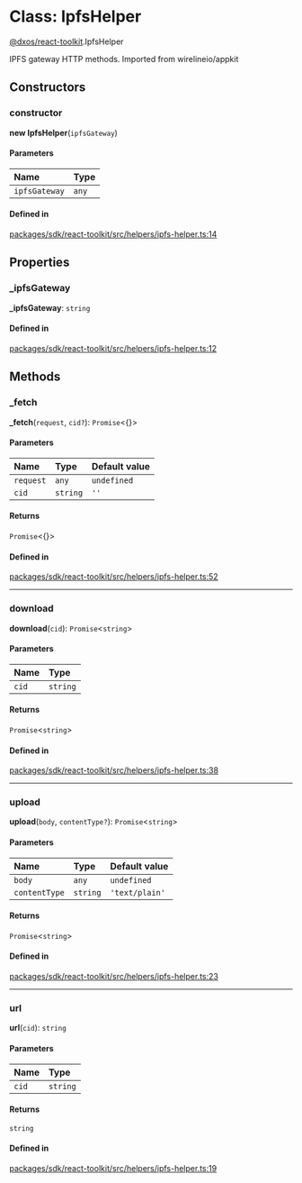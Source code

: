 # Class: IpfsHelper

[@dxos/react-toolkit](../modules/dxos_react_toolkit.md).IpfsHelper

IPFS gateway HTTP methods.
Imported from wirelineio/appkit

## Constructors

### constructor

**new IpfsHelper**(`ipfsGateway`)

#### Parameters

| Name | Type |
| :------ | :------ |
| `ipfsGateway` | `any` |

#### Defined in

[packages/sdk/react-toolkit/src/helpers/ipfs-helper.ts:14](https://github.com/dxos/dxos/blob/db8188dae/packages/sdk/react-toolkit/src/helpers/ipfs-helper.ts#L14)

## Properties

### \_ipfsGateway

 **\_ipfsGateway**: `string`

#### Defined in

[packages/sdk/react-toolkit/src/helpers/ipfs-helper.ts:12](https://github.com/dxos/dxos/blob/db8188dae/packages/sdk/react-toolkit/src/helpers/ipfs-helper.ts#L12)

## Methods

### \_fetch

**_fetch**(`request`, `cid?`): `Promise`<{}\>

#### Parameters

| Name | Type | Default value |
| :------ | :------ | :------ |
| `request` | `any` | `undefined` |
| `cid` | `string` | `''` |

#### Returns

`Promise`<{}\>

#### Defined in

[packages/sdk/react-toolkit/src/helpers/ipfs-helper.ts:52](https://github.com/dxos/dxos/blob/db8188dae/packages/sdk/react-toolkit/src/helpers/ipfs-helper.ts#L52)

___

### download

**download**(`cid`): `Promise`<`string`\>

#### Parameters

| Name | Type |
| :------ | :------ |
| `cid` | `string` |

#### Returns

`Promise`<`string`\>

#### Defined in

[packages/sdk/react-toolkit/src/helpers/ipfs-helper.ts:38](https://github.com/dxos/dxos/blob/db8188dae/packages/sdk/react-toolkit/src/helpers/ipfs-helper.ts#L38)

___

### upload

**upload**(`body`, `contentType?`): `Promise`<`string`\>

#### Parameters

| Name | Type | Default value |
| :------ | :------ | :------ |
| `body` | `any` | `undefined` |
| `contentType` | `string` | `'text/plain'` |

#### Returns

`Promise`<`string`\>

#### Defined in

[packages/sdk/react-toolkit/src/helpers/ipfs-helper.ts:23](https://github.com/dxos/dxos/blob/db8188dae/packages/sdk/react-toolkit/src/helpers/ipfs-helper.ts#L23)

___

### url

**url**(`cid`): `string`

#### Parameters

| Name | Type |
| :------ | :------ |
| `cid` | `string` |

#### Returns

`string`

#### Defined in

[packages/sdk/react-toolkit/src/helpers/ipfs-helper.ts:19](https://github.com/dxos/dxos/blob/db8188dae/packages/sdk/react-toolkit/src/helpers/ipfs-helper.ts#L19)

